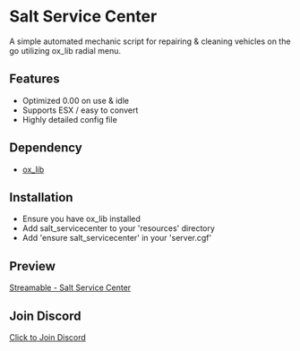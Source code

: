 # Salt Service Center

A simple automated mechanic script for repairing & cleaning vehicles on the go utilizing ox_lib radial menu.

## Features
- Optimized 0.00 on use & idle
- Supports ESX / easy to convert
- Highly detailed config file

## Dependency
- [ox_lib](https://github.com/overextended/ox_lib/releases)

## Installation
- Ensure you have ox_lib installed
- Add salt_servicecenter to your 'resources' directory
- Add 'ensure salt_servicecenter' in your 'server.cgf'

## Preview
[Streamable - Salt Service Center](https://streamable.com/q9miw8)

## Join Discord
[Click to Join Discord](https://discord.gg/rwWNDRBYS4)
